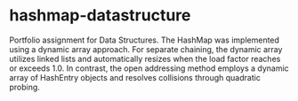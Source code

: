 # hashmap-datastructure

Portfolio assignment for Data Structures. The HashMap was implemented using a dynamic array approach. For separate chaining, the dynamic array utilizes linked lists and automatically resizes when the load factor reaches or exceeds 1.0. In contrast, the open addressing method employs a dynamic array of HashEntry objects and resolves collisions through quadratic probing.
